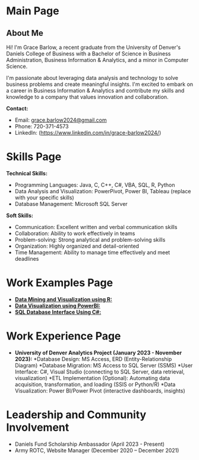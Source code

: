 # Main Page

## About Me

Hi! I'm Grace Barlow, a recent graduate from the University of Denver's Daniels College of Business with a Bachelor of Science in Business Administration, Business Information & Analytics, and a minor in Computer Science. 

I'm passionate about leveraging data analysis and technology to solve business problems and create meaningful insights. I'm excited to embark on a career in Business Information & Analytics and contribute my skills and knowledge to a company that values innovation and collaboration.

**Contact:**

* Email: grace.barlow2024@gmail.com
* Phone: 720-371-4573
* LinkedIn: (https://www.linkedin.com/in/grace-barlow2024/)


# Skills Page

**Technical Skills:**

* Programming Languages: Java, C, C++, C#, VBA, SQL, R, Python
* Data Analysis and Visualization: PowerPivot, Power BI, Tableau (replace with your specific skills)
* Database Management: Microsoft SQL Server

**Soft Skills:**

* Communication: Excellent written and verbal communication skills
* Collaboration: Ability to work effectively in teams
* Problem-solving: Strong analytical and problem-solving skills
* Organization: Highly organized and detail-oriented
* Time Management: Ability to manage time effectively and meet deadlines

# Work Examples Page

* **[Data Mining and Visualization using R:](https://rpubs.com/GraceBarlow/1157487)** 
* **[Data Visualization using PowerBI:](https://acrobat.adobe.com/link/review?uri=urn:aaid:scds:US:bdc1063d-15a8-3dab-bdb5-784712680a8c)** 
* **[SQL Database Interface Using C#:](https://github.com/GraceBarlow/DatabaseInterface)**

# Work Experience Page

* **University of Denver Analytics Project (January 2023 - November 2023):**
  *Database Design: MS Access, ERD (Entity-Relationship Diagram)
  *Database Migration: MS Access to SQL Server (SSMS)
  *User Interface: C#, Visual Studio (connecting to SQL Server, data retrieval, visualization)
  *ETL Implementation (Optional): Automating data acquisition, transformation, and loading (SSIS or Python/R)
  *Data Visualization: Power BI/Power Pivot (interactive dashboards, insights)

# Leadership and Community Involvement
- Daniels Fund Scholarship Ambassador (April 2023 - Present)
- Army ROTC, Website Manager (December 2020 – December 2021)
